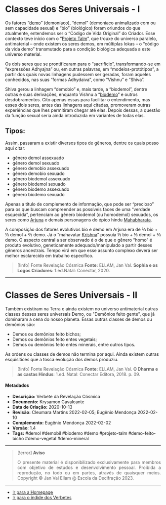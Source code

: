 # Classes dos Seres Universais - I

Os fatores “[demo](Demos.md)” (demoníaco), “demol” (demoníaco animalizado com ou sem capacidade sexual) e “bio” (biológico) foram oriundos do que atualmente, entendemos ser o “Código de Vida Original” do Criador. Esse contexto teve início com o “[Projeto Talm](Projeto%20Talm.md)”, que trouxe do universo paralelo, antimaterial – onde existem os seres demos, em múltiplas lokas – o “código da vida demo” transmutado para a condição biológica adequada a este universo material.

Os dois seres que se prontificaram para o “sacrifício”, transformando-se em “expressões Adhyajna” ou, em outras palavras, em “modelos-protótipos”, a partir dos quais novas linhagens pudessem ser geradas, foram aqueles conhecidos, nas suas “formas Adhydaiva”, como “Vishnu” e “Shiva”.

Shiva gerou a linhagem “demobio” e, mais tarde, a “biodemol”, dentre outras e suas derivações, enquanto Vishnu a “[biodemo](Biodemo.md)” e outros desdobramentos. Cito apenas essas para facilitar o entendimento, mas esses dois seres, antes das linhagens aqui citadas, promoveram outras experiências que lhes permitiram chegar até elas. Depois dessas, a questão da função sexual seria ainda introduzida em variantes de todas elas.

## Tipos:

Assim, passaram a existir diversos tipos de gêneros, dentre os quais posso aqui citar:

* gênero demol assexuado
* gênero demol sexuado
* gênero demobio assexuado
* gênero demobio sexuado
* gênero biodemol assexuado
* gênero biodemol sexuado
* gênero biodemo assexuado
* gênero biodemo sexuado

Apenas a título de complemento de informação, que pode ser “precioso” para os que buscam compreender as possíveis faces de uma “verdade esquecida”, pertenciam ao gênero biodemol (ou homodemol) sexuados, os seres como [Arjuna](Arjuna.md) e demais personagens do épico hindu [Mahabharata](Mahabharata.md).

A composição dos fatores evolutivos bio e demo em Arjuna era de ⅖ bio + ⅕ demol + ⅖ demo. Já o “mahavatar [Krishna](Krishna.md)” possuía ⅕ bio + ⅕ demol + ⅗ demo. O aspecto central a ser observado é o de que o gênero “homo” é produto evolutivo, geneticamente adequado/manipulado a partir desses gêneros ancestrais. Tempo virá em que esse assunto complexo deverá ser melhor esclarecido em trabalho específico.

> [!info] Fonte Revelação Cósmica
> **Fonte:** ELLAM, Jan Val. **Sophia e os Logos Criadores**: 1.ed.Natal: Conectar, 2020.

---
# Classes de Seres Universais - II

Também existiram na Terra e ainda existem no universo antimaterial outras classes desses seres universais Demo, ou "Demônios feito gente", que já dominaram a cena do nosso planeta. Essas outras classes de demos ou demônios são:

- Demos ou demônios feito bichos;
- Demos ou demônios feito entes vegetais;
- Demos ou demônios feito entes minerais, entre outros tipos.

As ordens ou classes de demos não termina por aqui. Ainda existem outras esquisitices que a tosca evolução dos demos produziu.  
 
> [!info] Fonte Revelação Cósmica
>**Fonte:** ELLAM, Jan Val. **O Dharma e as castas Hindus**: 1.ed. Natal: Conectar Editora, 2018. p. 09. 

#### Metadados

- **Descrição:** Verbete da Revelação Cósmica
- **Documento:** Krysamon Cavalcante
- **Data de Criação:** 2020-10-13
- **Revisão:** Cleumara Martins 2022-02-05; Eugênio Mendonça 2022-02-10
- **Complemento:** Eugênio Mendonça 2022-02-02 
- **Versão**: 1.4
- **Tags:** #demol #demobil #biodemo #demo #projeto-talm #demo-feito-bicho #demo-vegetal #demo-mineral 

---
> [!error] **Aviso**
> <p align="justify">O presente material é disponibilizado exclusivamente para membros com objetivo de estudos e desenvolvimento pessoal. Proibida a reprodução, no todo ou em partes, através de quaisquer meios. Copyright © Jan Val Ellam @ Escola da Decifração 2023. </p>

---
- [Ir para a Homepage](Homepage.canvas)
- [Ir para o índide dos Verbetes](ÍNDIDE%20GERAL%20DOS%20VERBETES.canvas)

